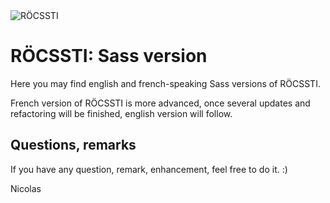 <img src="http://rocssti.nicolas-hoffmann.net/Rocssti_logo.png" alt="RÖCSSTI" />

# RÖCSSTI: Sass version

Here you may find english and french-speaking Sass versions of RÖCSSTI.

French version of RÖCSSTI is more advanced, once several updates and refactoring will be finished, english version will follow.


## Questions, remarks

If you have any question, remark, enhancement, feel free to do it. :)


Nicolas
